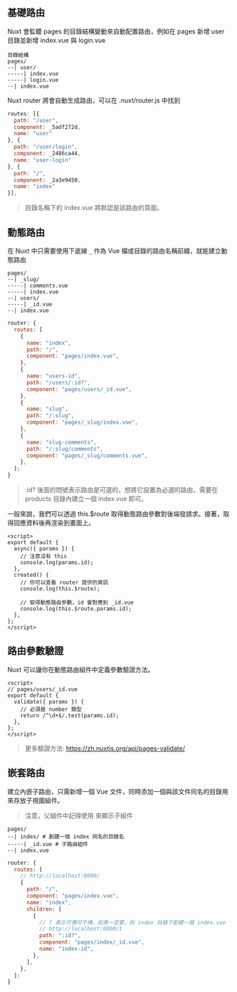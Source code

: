 ## 基礎路由

Nuxt 會監聽 pages 的目錄結構變動來自動配置路由，例如在 pages 新增 user 目錄並新增 index.vue 與 login.vue

```
目錄結構
pages/
--| user/
-----| index.vue
-----| login.vue
--| index.vue
```

Nuxt router 將會自動生成路由，可以在 .nuxt/router.js 中找到

```js
routes: [{
  path: "/user",
  component: _5adf272d,
  name: "user"
}, {
  path: "/user/login",
  component: _2486ca44,
  name: "user-login"
}, {
  path: "/",
  component: _2a3e9450,
  name: "index"
}],
```

> 目錄名稱下的 index.vue 將默認是該路由的頁面。

## 動態路由

在 Nuxt 中只需要使用下底線 `_` 作為 Vue 檔或目錄的路由名稱前綴，就能建立動態路由

```
pages/
--| _slug/
-----| comments.vue
-----| index.vue
--| users/
-----| _id.vue
--| index.vue
```

```js
router: {
  routes: [
    {
      name: "index",
      path: "/",
      component: "pages/index.vue",
    },
    {
      name: "users-id",
      path: "/users/:id?",
      component: "pages/users/_id.vue",
    },
    {
      name: "slug",
      path: "/:slug",
      component: "pages/_slug/index.vue",
    },
    {
      name: "slug-comments",
      path: "/:slug/comments",
      component: "pages/_slug/comments.vue",
    },
  ];
}
```

> :id? 後面的問號表示路由是可選的，想將它設置為必選的路由，需要在 products 目錄內建立一個 index.vue 即可。

一般來說，我們可以透過 this.\$route 取得動態路由參數對後端發請求。接著，取得回應資料後再渲染到畫面上。

```vue
<script>
export default {
  async({ params }) {
    // 注意沒有 this
    console.log(params.id);
  },
  created() {
    // 你可以查看 router 提供的資訊
    console.log(this.$route);

    // 取得動態路由參數，id 會對應到 _id.vue
    console.log(this.$route.params.id);
  },
};
</script>
```

## 路由參數驗證

Nuxt 可以讓你在動態路由組件中定義參數驗證方法。

```vue
<script>
// pages/users/_id.vue
export default {
  validate({ params }) {
    // 必須是 number 類型
    return /^\d+$/.test(params.id);
  },
};
</script>
```

> 更多驗證方法: https://zh.nuxtjs.org/api/pages-validate/

## 嵌套路由

建立內嵌子路由，只需新增一個 Vue 文件，同時添加一個與該文件同名的目錄用來存放子視圖組件。

> 注意，父組件中記得使用 <nuxt-child> 來顯示子組件

```
pages/
--| index/ # 創建一個 index 同名的目錄名
-----| _id.vue # 子路由組件
--| index.vue
```

```js
router: {
  routes: [
    // http://localhost:8000/
    {
      path: "/",
      component: "pages/index.vue",
      name: "index",
      children: [
        {
          // ? 表示可傳可不傳，如果一定要，則 index 目錄下創建一個 index.vue
          // http://localhost:8000/1
          path: ":id?",
          component: "pages/index/_id.vue",
          name: "index-id",
        },
      ],
    },
  ];
}
```
